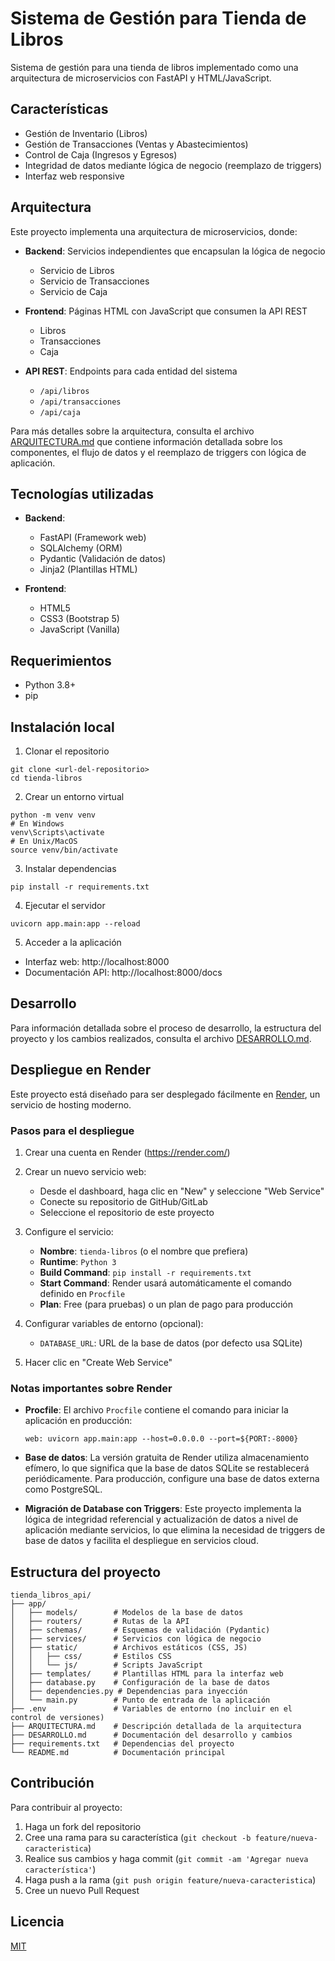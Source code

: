 # Sistema de Gestión para Tienda de Libros

Sistema de gestión para una tienda de libros implementado como una arquitectura de microservicios con FastAPI y HTML/JavaScript.

## Características

- Gestión de Inventario (Libros)
- Gestión de Transacciones (Ventas y Abastecimientos)
- Control de Caja (Ingresos y Egresos)
- Integridad de datos mediante lógica de negocio (reemplazo de triggers)
- Interfaz web responsive

## Arquitectura

Este proyecto implementa una arquitectura de microservicios, donde:

- **Backend**: Servicios independientes que encapsulan la lógica de negocio
  - Servicio de Libros
  - Servicio de Transacciones
  - Servicio de Caja

- **Frontend**: Páginas HTML con JavaScript que consumen la API REST
  - Libros
  - Transacciones
  - Caja

- **API REST**: Endpoints para cada entidad del sistema
  - `/api/libros`
  - `/api/transacciones`
  - `/api/caja`

Para más detalles sobre la arquitectura, consulta el archivo [ARQUITECTURA.md](ARQUITECTURA.md) que contiene información detallada sobre los componentes, el flujo de datos y el reemplazo de triggers con lógica de aplicación.

## Tecnologías utilizadas

- **Backend**: 
  - FastAPI (Framework web)
  - SQLAlchemy (ORM)
  - Pydantic (Validación de datos)
  - Jinja2 (Plantillas HTML)

- **Frontend**:
  - HTML5
  - CSS3 (Bootstrap 5)
  - JavaScript (Vanilla)

## Requerimientos

- Python 3.8+
- pip

## Instalación local

1. Clonar el repositorio
```
git clone <url-del-repositorio>
cd tienda-libros
```

2. Crear un entorno virtual
```
python -m venv venv
# En Windows
venv\Scripts\activate
# En Unix/MacOS
source venv/bin/activate
```

3. Instalar dependencias
```
pip install -r requirements.txt
```

4. Ejecutar el servidor
```
uvicorn app.main:app --reload
```

5. Acceder a la aplicación
- Interfaz web: http://localhost:8000
- Documentación API: http://localhost:8000/docs

## Desarrollo

Para información detallada sobre el proceso de desarrollo, la estructura del proyecto y los cambios realizados, consulta el archivo [DESARROLLO.md](DESARROLLO.md).

## Despliegue en Render

Este proyecto está diseñado para ser desplegado fácilmente en [Render](https://render.com/), un servicio de hosting moderno.

### Pasos para el despliegue

1. Crear una cuenta en Render (https://render.com/)

2. Crear un nuevo servicio web:
   - Desde el dashboard, haga clic en "New" y seleccione "Web Service"
   - Conecte su repositorio de GitHub/GitLab
   - Seleccione el repositorio de este proyecto

3. Configure el servicio:
   - **Nombre**: `tienda-libros` (o el nombre que prefiera)
   - **Runtime**: `Python 3`
   - **Build Command**: `pip install -r requirements.txt`
   - **Start Command**: Render usará automáticamente el comando definido en `Procfile`
   - **Plan**: Free (para pruebas) o un plan de pago para producción

4. Configurar variables de entorno (opcional):
   - `DATABASE_URL`: URL de la base de datos (por defecto usa SQLite)

5. Hacer clic en "Create Web Service"

### Notas importantes sobre Render

- **Procfile**: El archivo `Procfile` contiene el comando para iniciar la aplicación en producción:
  ```
  web: uvicorn app.main:app --host=0.0.0.0 --port=${PORT:-8000}
  ```

- **Base de datos**: La versión gratuita de Render utiliza almacenamiento efímero, lo que significa que la base de datos SQLite se restablecerá periódicamente. Para producción, configure una base de datos externa como PostgreSQL.

- **Migración de Database con Triggers**: Este proyecto implementa la lógica de integridad referencial y actualización de datos a nivel de aplicación mediante servicios, lo que elimina la necesidad de triggers de base de datos y facilita el despliegue en servicios cloud.

## Estructura del proyecto

```
tienda_libros_api/
├── app/
│   ├── models/        # Modelos de la base de datos
│   ├── routers/       # Rutas de la API
│   ├── schemas/       # Esquemas de validación (Pydantic)
│   ├── services/      # Servicios con lógica de negocio
│   ├── static/        # Archivos estáticos (CSS, JS)
│   │   ├── css/       # Estilos CSS
│   │   └── js/        # Scripts JavaScript
│   ├── templates/     # Plantillas HTML para la interfaz web
│   ├── database.py    # Configuración de la base de datos
│   ├── dependencies.py # Dependencias para inyección
│   └── main.py        # Punto de entrada de la aplicación
├── .env               # Variables de entorno (no incluir en el control de versiones)
├── ARQUITECTURA.md    # Descripción detallada de la arquitectura
├── DESARROLLO.md      # Documentación del desarrollo y cambios
├── requirements.txt   # Dependencias del proyecto
└── README.md          # Documentación principal
```

## Contribución

Para contribuir al proyecto:

1. Haga un fork del repositorio
2. Cree una rama para su característica (`git checkout -b feature/nueva-caracteristica`)
3. Realice sus cambios y haga commit (`git commit -am 'Agregar nueva característica'`)
4. Haga push a la rama (`git push origin feature/nueva-caracteristica`)
5. Cree un nuevo Pull Request

## Licencia

[MIT](https://choosealicense.com/licenses/mit/) 